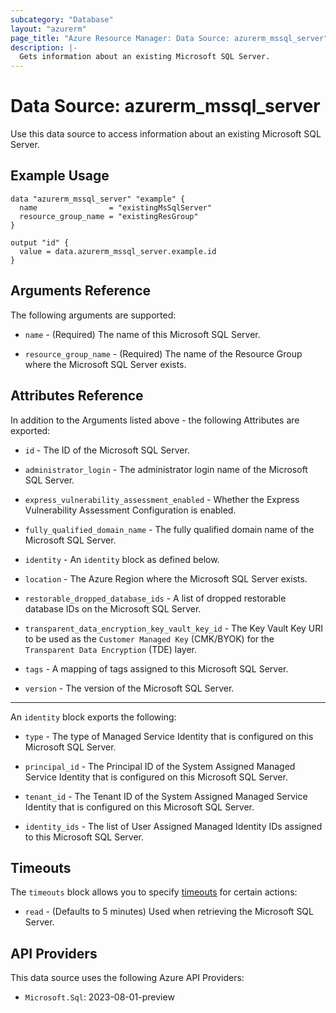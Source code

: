 ```yaml
---
subcategory: "Database"
layout: "azurerm"
page_title: "Azure Resource Manager: Data Source: azurerm_mssql_server"
description: |-
  Gets information about an existing Microsoft SQL Server.
---
```


# Data Source: azurerm_mssql_server

Use this data source to access information about an existing Microsoft SQL Server.

## Example Usage

```hcl
data "azurerm_mssql_server" "example" {
  name                = "existingMsSqlServer"
  resource_group_name = "existingResGroup"
}

output "id" {
  value = data.azurerm_mssql_server.example.id
}
```

## Arguments Reference

The following arguments are supported:

* `name` - (Required) The name of this Microsoft SQL Server.

* `resource_group_name` - (Required) The name of the Resource Group where the Microsoft SQL Server exists.

## Attributes Reference

In addition to the Arguments listed above - the following Attributes are exported:

* `id` - The ID of the Microsoft SQL Server.

* `administrator_login` - The administrator login name of the Microsoft SQL Server.

* `express_vulnerability_assessment_enabled` - Whether the Express Vulnerability Assessment Configuration is enabled.

* `fully_qualified_domain_name` - The fully qualified domain name of the Microsoft SQL Server.

* `identity` - An `identity` block as defined below.

* `location` - The Azure Region where the Microsoft SQL Server exists.

* `restorable_dropped_database_ids` - A list of dropped restorable database IDs on the Microsoft SQL Server.

* `transparent_data_encryption_key_vault_key_id` - The Key Vault Key URI to be used as the `Customer Managed Key` (CMK/BYOK) for the `Transparent Data Encryption` (TDE) layer.

* `tags` - A mapping of tags assigned to this Microsoft SQL Server.

* `version` - The version of the Microsoft SQL Server.

---

An `identity` block exports the following:

* `type` - The type of Managed Service Identity that is configured on this Microsoft SQL Server.

* `principal_id` - The Principal ID of the System Assigned Managed Service Identity that is configured on this Microsoft SQL Server.

* `tenant_id` - The Tenant ID of the System Assigned Managed Service Identity that is configured on this Microsoft SQL Server.

* `identity_ids` - The list of User Assigned Managed Identity IDs assigned to this Microsoft SQL Server.

## Timeouts

The `timeouts` block allows you to specify [timeouts](https://www.terraform.io/language/resources/syntax#operation-timeouts) for certain actions:

* `read` - (Defaults to 5 minutes) Used when retrieving the Microsoft SQL Server.

## API Providers
<!-- This section is generated, changes will be overwritten -->
This data source uses the following Azure API Providers:

* `Microsoft.Sql`: 2023-08-01-preview

